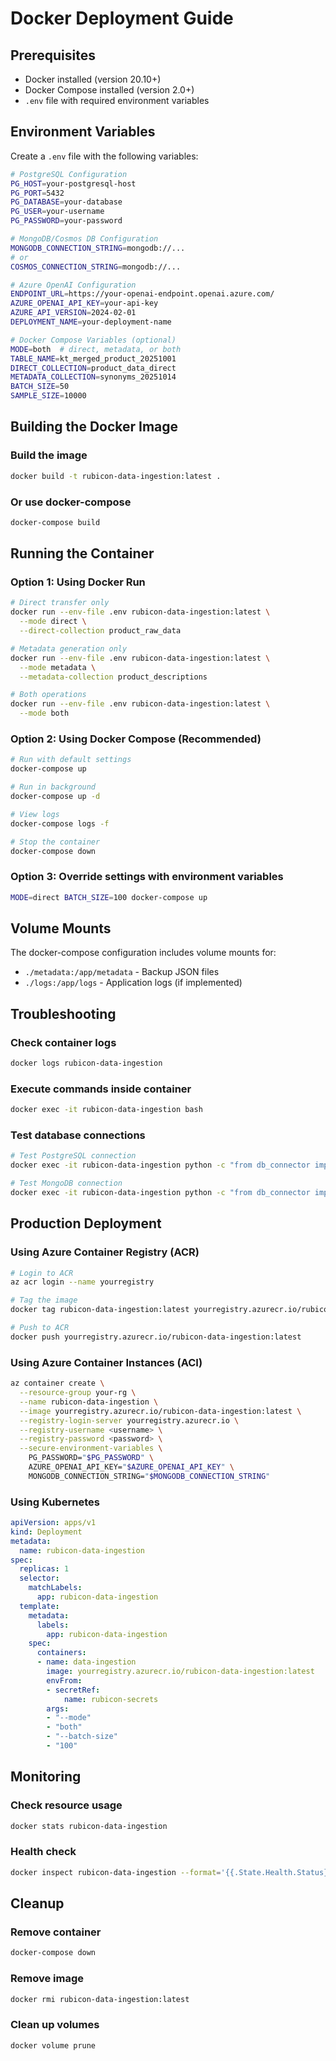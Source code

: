 # Docker Deployment Guide

## Prerequisites
- Docker installed (version 20.10+)
- Docker Compose installed (version 2.0+)
- `.env` file with required environment variables

## Environment Variables
Create a `.env` file with the following variables:

```bash
# PostgreSQL Configuration
PG_HOST=your-postgresql-host
PG_PORT=5432
PG_DATABASE=your-database
PG_USER=your-username
PG_PASSWORD=your-password

# MongoDB/Cosmos DB Configuration
MONGODB_CONNECTION_STRING=mongodb://...
# or
COSMOS_CONNECTION_STRING=mongodb://...

# Azure OpenAI Configuration
ENDPOINT_URL=https://your-openai-endpoint.openai.azure.com/
AZURE_OPENAI_API_KEY=your-api-key
AZURE_API_VERSION=2024-02-01
DEPLOYMENT_NAME=your-deployment-name

# Docker Compose Variables (optional)
MODE=both  # direct, metadata, or both
TABLE_NAME=kt_merged_product_20251001
DIRECT_COLLECTION=product_data_direct
METADATA_COLLECTION=synonyms_20251014
BATCH_SIZE=50
SAMPLE_SIZE=10000
```

## Building the Docker Image

### Build the image
```bash
docker build -t rubicon-data-ingestion:latest .
```

### Or use docker-compose
```bash
docker-compose build
```

## Running the Container

### Option 1: Using Docker Run
```bash
# Direct transfer only
docker run --env-file .env rubicon-data-ingestion:latest \
  --mode direct \
  --direct-collection product_raw_data

# Metadata generation only
docker run --env-file .env rubicon-data-ingestion:latest \
  --mode metadata \
  --metadata-collection product_descriptions

# Both operations
docker run --env-file .env rubicon-data-ingestion:latest \
  --mode both
```

### Option 2: Using Docker Compose (Recommended)
```bash
# Run with default settings
docker-compose up

# Run in background
docker-compose up -d

# View logs
docker-compose logs -f

# Stop the container
docker-compose down
```

### Option 3: Override settings with environment variables
```bash
MODE=direct BATCH_SIZE=100 docker-compose up
```

## Volume Mounts
The docker-compose configuration includes volume mounts for:
- `./metadata:/app/metadata` - Backup JSON files
- `./logs:/app/logs` - Application logs (if implemented)

## Troubleshooting

### Check container logs
```bash
docker logs rubicon-data-ingestion
```

### Execute commands inside container
```bash
docker exec -it rubicon-data-ingestion bash
```

### Test database connections
```bash
# Test PostgreSQL connection
docker exec -it rubicon-data-ingestion python -c "from db_connector import DatabaseConnector; db = DatabaseConnector(); conn = db.get_postgres_connection()"

# Test MongoDB connection
docker exec -it rubicon-data-ingestion python -c "from db_connector import DatabaseConnector; db = DatabaseConnector(); client = db.get_mongodb_client()"
```

## Production Deployment

### Using Azure Container Registry (ACR)
```bash
# Login to ACR
az acr login --name yourregistry

# Tag the image
docker tag rubicon-data-ingestion:latest yourregistry.azurecr.io/rubicon-data-ingestion:latest

# Push to ACR
docker push yourregistry.azurecr.io/rubicon-data-ingestion:latest
```

### Using Azure Container Instances (ACI)
```bash
az container create \
  --resource-group your-rg \
  --name rubicon-data-ingestion \
  --image yourregistry.azurecr.io/rubicon-data-ingestion:latest \
  --registry-login-server yourregistry.azurecr.io \
  --registry-username <username> \
  --registry-password <password> \
  --secure-environment-variables \
    PG_PASSWORD="$PG_PASSWORD" \
    AZURE_OPENAI_API_KEY="$AZURE_OPENAI_API_KEY" \
    MONGODB_CONNECTION_STRING="$MONGODB_CONNECTION_STRING"
```

### Using Kubernetes
```yaml
apiVersion: apps/v1
kind: Deployment
metadata:
  name: rubicon-data-ingestion
spec:
  replicas: 1
  selector:
    matchLabels:
      app: rubicon-data-ingestion
  template:
    metadata:
      labels:
        app: rubicon-data-ingestion
    spec:
      containers:
      - name: data-ingestion
        image: yourregistry.azurecr.io/rubicon-data-ingestion:latest
        envFrom:
        - secretRef:
            name: rubicon-secrets
        args:
        - "--mode"
        - "both"
        - "--batch-size"
        - "100"
```

## Monitoring

### Check resource usage
```bash
docker stats rubicon-data-ingestion
```

### Health check
```bash
docker inspect rubicon-data-ingestion --format='{{.State.Health.Status}}'
```

## Cleanup

### Remove container
```bash
docker-compose down
```

### Remove image
```bash
docker rmi rubicon-data-ingestion:latest
```

### Clean up volumes
```bash
docker volume prune
```